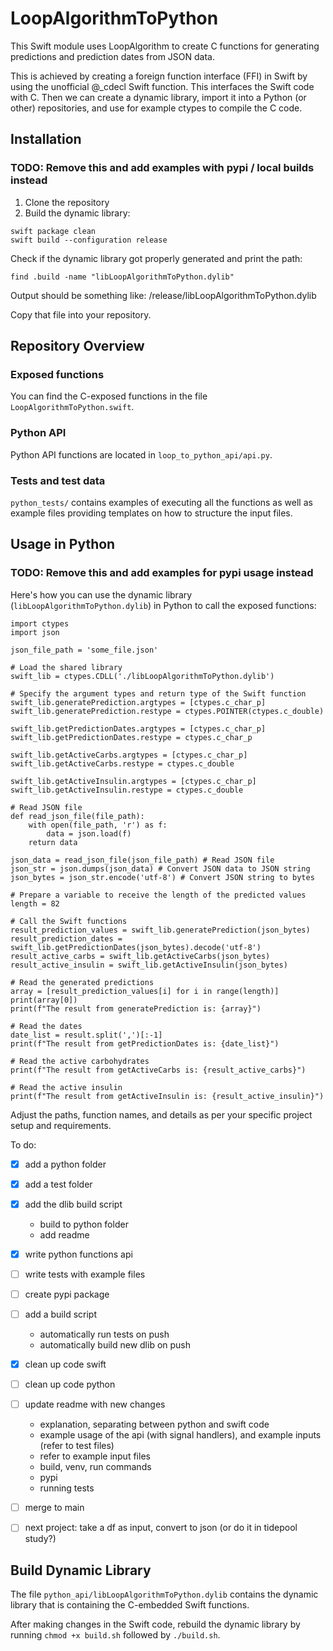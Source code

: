 # LoopAlgorithmToPython

This Swift module uses LoopAlgorithm to create C functions for generating predictions and prediction dates from JSON data.

This is achieved by creating a foreign function interface (FFI) in Swift by using the unofficial @_cdecl Swift function. This interfaces the Swift code with C. Then we can create a dynamic library, import it into a Python (or other) repositories, and use for example ctypes to compile the C code.



## Installation

### TODO: Remove this and add examples with pypi / local builds instead

1. Clone the repository
2. Build the dynamic library:

```
swift package clean
swift build --configuration release
```
Check if the dynamic library got properly generated and print the path:
```
find .build -name "libLoopAlgorithmToPython.dylib"
```
Output should be something like: /release/libLoopAlgorithmToPython.dylib

Copy that file into your repository.


## Repository Overview

### Exposed functions

You can find the C-exposed functions in the file `LoopAlgorithmToPython.swift`.

### Python API 

Python API functions are located in `loop_to_python_api/api.py`.

### Tests and test data

`python_tests/` contains examples of executing all the functions as well as example files providing templates on how to structure the input files.


## Usage in Python

### TODO: Remove this and add examples for pypi usage instead


Here's how you can use the dynamic library (`libLoopAlgorithmToPython.dylib`) in Python to call the exposed functions:

```
import ctypes
import json

json_file_path = 'some_file.json'

# Load the shared library
swift_lib = ctypes.CDLL('./libLoopAlgorithmToPython.dylib')

# Specify the argument types and return type of the Swift function
swift_lib.generatePrediction.argtypes = [ctypes.c_char_p]
swift_lib.generatePrediction.restype = ctypes.POINTER(ctypes.c_double)

swift_lib.getPredictionDates.argtypes = [ctypes.c_char_p]
swift_lib.getPredictionDates.restype = ctypes.c_char_p

swift_lib.getActiveCarbs.argtypes = [ctypes.c_char_p]
swift_lib.getActiveCarbs.restype = ctypes.c_double

swift_lib.getActiveInsulin.argtypes = [ctypes.c_char_p]
swift_lib.getActiveInsulin.restype = ctypes.c_double

# Read JSON file
def read_json_file(file_path):
    with open(file_path, 'r') as f:
        data = json.load(f)
    return data

json_data = read_json_file(json_file_path) # Read JSON file
json_str = json.dumps(json_data) # Convert JSON data to JSON string
json_bytes = json_str.encode('utf-8') # Convert JSON string to bytes

# Prepare a variable to receive the length of the predicted values
length = 82

# Call the Swift functions
result_prediction_values = swift_lib.generatePrediction(json_bytes)
result_prediction_dates = swift_lib.getPredictionDates(json_bytes).decode('utf-8')
result_active_carbs = swift_lib.getActiveCarbs(json_bytes)
result_active_insulin = swift_lib.getActiveInsulin(json_bytes)

# Read the generated predictions
array = [result_prediction_values[i] for i in range(length)]
print(array[0])
print(f"The result from generatePrediction is: {array}")

# Read the dates
date_list = result.split(',')[:-1]
print(f"The result from getPredictionDates is: {date_list}")

# Read the active carbohydrates
print(f"The result from getActiveCarbs is: {result_active_carbs}")

# Read the active insulin
print(f"The result from getActiveInsulin is: {result_active_insulin}")
```

Adjust the paths, function names, and details as per your specific project setup and requirements.








To do:
- [X] add a python folder
- [X] add a test folder
- [X] add the dlib build script 
  - build to python folder
  - add readme
- [X] write python functions api 
- [ ] write tests with example files
- [ ] create pypi package
- [ ] add a build script 
  - automatically run tests on push 
  - automatically build new dlib on push
- [X] clean up code swift
- [ ] clean up code python
- [ ] update readme with new changes
  - explanation, separating between python and swift code
  - example usage of the api (with signal handlers), and example inputs (refer to test files)
  - refer to example input files
  - build, venv, run commands
  - pypi
  - running tests
- [ ] merge to main
- [ ] next project: take a df as input, convert to json (or do it in tidepool study?)





## Build Dynamic Library

The file `python_api/libLoopAlgorithmToPython.dylib` contains the dynamic library that is containing the C-embedded Swift functions. 

After making changes in the Swift code, rebuild the dynamic library by running `chmod +x build.sh` followed by `./build.sh`.








